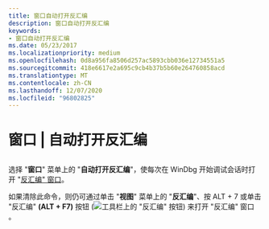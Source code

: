 ```yaml
---
title: 窗口自动打开反汇编
description: 窗口自动打开反汇编
keywords:
- 窗口自动打开反汇编
ms.date: 05/23/2017
ms.localizationpriority: medium
ms.openlocfilehash: 0d8a956fa8506d257ac5893cbb036e12734551a5
ms.sourcegitcommit: 418e6617e2a695c9cb4b37b5b60e264760858acd
ms.translationtype: MT
ms.contentlocale: zh-CN
ms.lasthandoff: 12/07/2020
ms.locfileid: "96802825"
---
```

# <a name="window--automatically-open-disassembly"></a>窗口 | 自动打开反汇编


## <span id="ddk_window_automatically_open_disassembly_dbg"></span><span id="DDK_WINDOW_AUTOMATICALLY_OPEN_DISASSEMBLY_DBG"></span>


选择 "**窗口**" 菜单上的 "**自动打开反汇编**"，使每次在 WinDbg 开始调试会话时打开 "[反汇编" 窗口](disassembly-window.md)。

如果清除此命令，则仍可通过单击 "**视图**" 菜单上的 "**反汇编**"、按 ALT + 7 或单击 "反汇编" **(ALT + F7)** 按钮 (![ 工具栏上的 "反汇编" 按钮) 来打开 "反汇编" 窗口 ](images/tbdisasm2.png) 。

 

 





